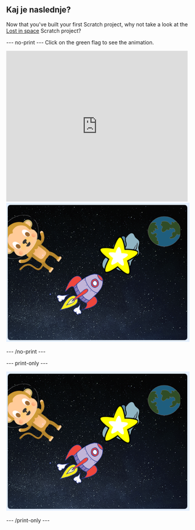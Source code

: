 ## Kaj je naslednje?

Now that you've built your first Scratch project, why not take a look at the [Lost in space](https://projects.raspberrypi.org/en/projects/lost-in-space?utm_source=pathway&utm_medium=whatnext&utm_campaign=projects) Scratch project?

\--- no-print \--- Click on the green flag to see the animation.

<div class="scratch-preview">
  <iframe allowtransparency="true" width="485" height="402" src="https://scratch.mit.edu/projects/embed/276873231/?autostart=false" frameborder="0" scrolling="no"></iframe>
  <img src="images/space-final.png">
</div>

\--- /no-print \---

\--- print-only \---

![Complete project](images/space-final.png)

\--- /print-only \---
